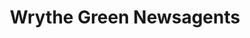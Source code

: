 ---
title: "Wrythe Green Newsagents"
url: /carshalton/wrythe-green-newsagents/
shop: Lebensmittel
---